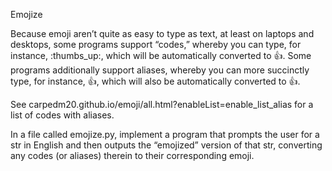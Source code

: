 Emojize

Because emoji aren’t quite as easy to type as text, at least on laptops and desktops, some programs support “codes,” 
whereby you can type, for instance, :thumbs_up:, which will be automatically converted to 👍. 
Some programs additionally support aliases, whereby you can more succinctly type, for instance, :thumbsup:, which will also be automatically converted to 👍.

See carpedm20.github.io/emoji/all.html?enableList=enable_list_alias for a list of codes with aliases.

In a file called emojize.py, implement a program that prompts the user for a str in English and then outputs the “emojized” version of that str, 
converting any codes (or aliases) therein to their corresponding emoji.

